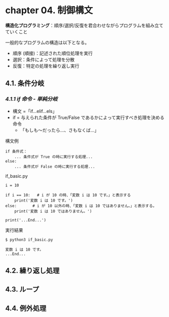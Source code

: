 # chapter 04. 制御構文

**構造化プログラミング**：順序/選択/反復を君合わせながらプログラムを組み立てていくこと  

一般的なプログラムの構造は以下となる。
* 順序 (順接)：記述された順位処理を実行
* 選択：条件によって処理を分散
* 反復：特定の処理を繰り返し実行

## 4.1. 条件分岐
### *4.1.1 if 命令 - 単純分岐*
* 構文 =「if...elif...els」
* if = 与えられた条件が True/False であるかによって実行すべき処理を決める命令
  * 「もしも〜だったら...、さもなくば...」

構文例
```
if 条件式：
    ... 条件式が True の時に実行する処理...
else:
    ... 条件式が False の時に実行する処理...
```

if_basic.py
```
i = 10

if i == 10:   # i が 10 の時、「変数 i は 10 です。」と表示する
    print('変数 i は 10 です。')
else:       # i が 10 以外の時、「変数 i は 10 ではありません。」と表示する。
    print('変数 i は 10 ではありません。')

print('...End...')
```

実行結果
```
$ python3 if_basic.py

変数 i は 10 です。
...End...
```



## 4.2. 繰り返し処理

## 4.3. ループ

## 4.4. 例外処理